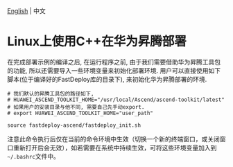 [English](../../en/faq/use_sdk_on_linux.md) | 中文


# Linux上使用C++在华为昇腾部署

在完成部署示例的编译之后, 在运行程序之前, 由于我们需要借助华为昇腾工具包的功能, 所以还需要导入一些环境变量来初始化部署环境.
用户可以直接使用如下脚本(位于编译好的FastDeploy库的目录下), 来初始化华为昇腾部署的环境.


```
# 我们默认的昇腾工具包的路径如下,
# HUAWEI_ASCEND_TOOLKIT_HOME="/usr/local/Ascend/ascend-toolkit/latest"
# 如果用户的安装目录与他不同, 需要自己先手动export.
# export HUAWEI_ASCEND_TOOLKIT_HOME="user_path"

source fastdeploy-ascend/fastdeploy_init.sh
```

注意此命令执行后仅在当前的命令环境中生效（切换一个新的终端窗口，或关闭窗口重新打开后会无效），如若需要在系统中持续生效，可将这些环境变量加入到`~/.bashrc`文件中。
